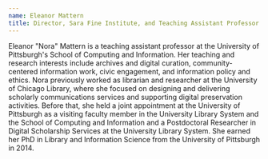```yaml
---
name: Eleanor Mattern
title: Director, Sara Fine Institute, and Teaching Assistant Professor
---
```


Eleanor "Nora" Mattern is a teaching assistant professor at the University of Pittsburgh's School of Computing and Information. Her teaching and research interests include archives and digital curation, community-centered information work, civic engagement, and information policy and ethics.
Nora previously worked as librarian and researcher at the University of Chicago Library, where she focused on designing and delivering scholarly communications services and supporting digital preservation activities. Before that, she held a joint appointment at the University of Pittsburgh as a visiting faculty member in the University Library System and the School of Computing and Information and a Postdoctoral Researcher in Digital Scholarship Services at the University Library System. She earned her PhD in Library and Information Science from the University of Pittsburgh in 2014.